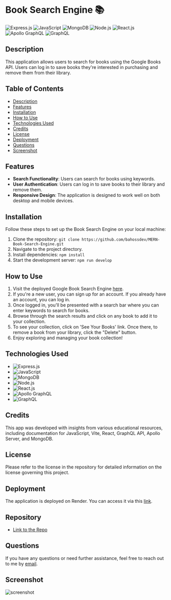 # Book Search Engine 📚

![Express.js](https://img.shields.io/badge/Express.js-000000?style=for-the-badge&logo=express&logoColor=white)
![JavaScript](https://img.shields.io/badge/JavaScript-F7DF1E?style=for-the-badge&logo=javascript&logoColor=black)
![MongoDB](https://img.shields.io/badge/MongoDB-4EA94B?style=for-the-badge&logo=mongodb&logoColor=white)
![Node.js](https://img.shields.io/badge/Node.js-43853D?style=for-the-badge&logo=node.js&logoColor=white)
![React.js](https://img.shields.io/badge/React-61DAFB?style=for-the-badge&logo=react&logoColor=white)
![Apollo GraphQL](https://img.shields.io/badge/Apollo_Server-8B89CC?style=for-the-badge&logo=apollo-graphql&logoColor=white)
![GraphQL](https://img.shields.io/badge/GraphQL-E10098?style=for-the-badge&logo=graphql&logoColor=white)


## Description
This application allows users to search for books using the Google Books API. Users can log in to save books they're interested in purchasing and remove them from their library.

## Table of Contents

- [Description](#description)
- [Features](#features)
- [Installation](#installation)
- [How to Use](#how-to-use)
- [Technologies Used](#technologies-used)
- [Credits](#credits)
- [License](#license)
- [Deployment](#deployment)
- [Questions](#questions)
- [Screenshot](#screenshot)

## Features

*   **Search Functionality**: Users can search for books using keywords.
*   **User Authentication**: Users can log in to save books to their library and remove them.
*   **Responsive Design**: The application is designed to work well on both desktop and mobile devices.


## Installation

Follow these steps to set up the Book Search Engine on your local machine:

1.  Clone the repository: `git clone https://github.com/bahossdev/MERN-Book-Search-Engine.git`
2.  Navigate to the project directory.
3.  Install dependencies: `npm install`
4.  Start the development server: `npm run develop`

## How to Use

1.  Visit the deployed Google Book Search Engine [here](https://mern-book-search-engine-utjz.onrender.com/).
2.  If you're a new user, you can sign up for an account. If you already have an account, you can log in.
3.  Once logged in, you'll be presented with a search bar where you can enter keywords to search for books.
4.  Browse through the search results and click on any book to add it to your collection.
5.  To see your collection, click on 'See Your Books' link. Once there, to remove a book from your library, click the "Delete" button.
6.  Enjoy exploring and managing your book collection!

## Technologies Used

- ![Express.js](https://img.shields.io/badge/Express.js-000000?style=for-the-badge&logo=express&logoColor=white)
- ![JavaScript](https://img.shields.io/badge/JavaScript-F7DF1E?style=for-the-badge&logo=javascript&logoColor=black)
- ![MongoDB](https://img.shields.io/badge/MongoDB-4EA94B?style=for-the-badge&logo=mongodb&logoColor=white)
- ![Node.js](https://img.shields.io/badge/Node.js-43853D?style=for-the-badge&logo=node.js&logoColor=white)
- ![React.js](https://img.shields.io/badge/React-61DAFB?style=for-the-badge&logo=react&logoColor=white)
- ![Apollo GraphQL](https://img.shields.io/badge/Apollo_Server-8B89CC?style=for-the-badge&logo=apollo-graphql&logoColor=white)
- ![GraphQL](https://img.shields.io/badge/GraphQL-E10098?style=for-the-badge&logo=graphql&logoColor=white)


## Credits

This app was developed with insights from various educational resources, including documentation for JavaScript, Vite, React, GraphQL API, Apollo Server, and MongoDB.


## License

Please refer to the license in the repository for detailed information on the license governing this project.

## Deployment

The application is deployed on Render. You can access it via this [link](https://mern-book-search-engine-utjz.onrender.com/).

## Repository

- [Link to the Repo](https://github.com/bahossdev/MERN-Book-Search-Engine.git)

## Questions

If you have any questions or need further assistance, feel free to reach out to me by [email](mailto:bahoss.dev@gmail.com).

## Screenshot
![screenshot](https://github.com/bahossdev/MERN-Book-Search-Engine/assets/148646212/c212c05c-d544-4723-932f-2519eab1ee92)

